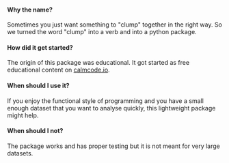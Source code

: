 #### Why the name?

Sometimes you just want something to "clump" together in the right way.
So we turned the word "clump" into a verb and into a python package.

#### How did it get started?

The origin of this package was educational. It got
started as free educational content on [calmcode.io](https://calmcode.io).

#### When should I use it?

If you enjoy the functional style of programming and you have a small
enough dataset that you want to analyse quickly, this lightweight package might help.

#### When should I not?

The package works and has proper testing but it is not meant for very large
datasets.
